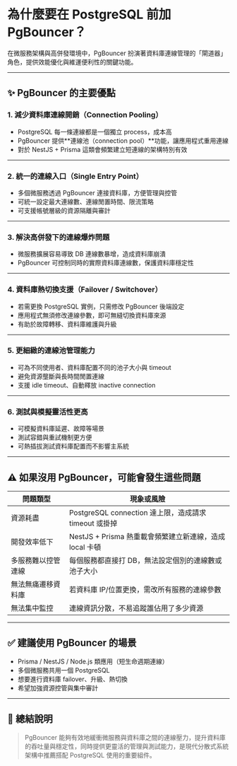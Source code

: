 # 為什麼要在 PostgreSQL 前加 PgBouncer？

在微服務架構與高併發環境中，PgBouncer 扮演著資料庫連線管理的「閘道器」角色，提供效能優化與維運便利性的關鍵功能。

---

## ✨ PgBouncer 的主要優點

### 1. 減少資料庫連線開銷（Connection Pooling）

- PostgreSQL 每一條連線都是一個獨立 process，成本高
- PgBouncer 提供**連線池（connection pool）**功能，讓應用程式重用連線
- 對於 NestJS + Prisma 這類會頻繁建立短連線的架構特別有效

---

### 2. 統一的連線入口（Single Entry Point）

- 多個微服務透過 PgBouncer 連接資料庫，方便管理與控管
- 可統一設定最大連線數、連線閒置時間、限流策略
- 可支援帳號層級的資源隔離與審計

---

### 3. 解決高併發下的連線爆炸問題

- 微服務擴展容易導致 DB 連線數暴增，造成資料庫崩潰
- PgBouncer 可控制同時的實際資料庫連線數，保護資料庫穩定性

---

### 4. 資料庫熱切換支援（Failover / Switchover）

- 若需更換 PostgreSQL 實例，只需修改 PgBouncer 後端設定
- 應用程式無須修改連線參數，即可無縫切換資料庫來源
- 有助於故障轉移、資料庫維護與升級

---

### 5. 更細緻的連線池管理能力

- 可為不同使用者、資料庫配置不同的池子大小與 timeout
- 避免資源壟斷與長時間閒置連線
- 支援 idle timeout、自動釋放 inactive connection

---

### 6. 測試與模擬靈活性更高

- 可模擬資料庫延遲、故障等場景
- 測試容錯與重試機制更方便
- 可熱插拔測試資料庫配置而不影響主系統

---

## ⚠️ 如果沒用 PgBouncer，可能會發生這些問題

| 問題類型            | 現象或風險                                                |
|---------------------|----------------------------------------------------------|
| 資源耗盡            | PostgreSQL connection 達上限，造成請求 timeout 或掛掉   |
| 開發效率低下        | NestJS + Prisma 熱重載會頻繁建立新連線，造成 local 卡頓 |
| 多服務難以控管連線 | 每個服務都直接打 DB，無法設定個別的連線數或池子大小     |
| 無法無痛遷移資料庫 | 若資料庫 IP/位置更換，需改所有服務的連線參數             |
| 無法集中監控        | 連線資訊分散，不易追蹤誰佔用了多少資源                  |

---

## ✅ 建議使用 PgBouncer 的場景

- Prisma / NestJS / Node.js 類應用（短生命週期連線）
- 多個微服務共用一個 PostgreSQL
- 想要進行資料庫 failover、升級、熱切換
- 希望加強資源控管與集中審計

---

## 📝 總結說明

> PgBouncer 能夠有效地緩衝微服務與資料庫之間的連線壓力，提升資料庫的吞吐量與穩定性，同時提供更靈活的管理與測試能力，是現代分散式系統架構中推薦搭配 PostgreSQL 使用的重要組件。

